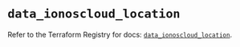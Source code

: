 # `data_ionoscloud_location`

Refer to the Terraform Registry for docs: [`data_ionoscloud_location`](https://registry.terraform.io/providers/ionos-cloud/ionoscloud/6.7.14/docs/data-sources/location).
